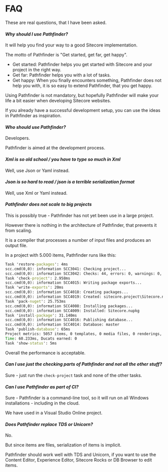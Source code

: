 # FAQ

These are real questions, that I have been asked.

#### _Why should I use Pathfinder?_

It will help you find your way to a good Sitecore implementation.

The motto of Pathfinder is "Get started, get far, get happy".

* Get started: Pathfinder helps you get started with Sitecore and your project in the right way.
* Get far: Pathfinder helps you with a lot of tasks.
* Get happy: When you finally encounters something, Pathfinder does not help you with, it is so 
  easy to extend Pathfinder, that you get happy.

Using Pathfinder is not mandatory, but hopefully Pathfinder will make your life a bit easier 
when developing Sitecore websites.  

If you already have a successful development setup, you can use the ideas in Pathfinder as
inspiration.

#### _Who should use Pathfinder?_

Developers. 

Pathfinder is aimed at the development process.

#### _Xml is so old school / you have to type so much in Xml_

Well, use Json or Yaml instead.

#### _Json is so hard to read / json is a terrible serialization format_

Well, use Xml or Yaml instead.

#### _Pathfinder does not scale to big projects_

This is possibly true - Pathfinder has not yet been use in a large project.

However there is nothing in the architecture of Pathfinder, that prevents it from scaling. 

It is a compiler that processes a number of input files and produces an output file.

In a project with 5.000 items, Pathfinder runs like this:

```cmd
Task 'restore-packages': 4ms
scc.cmd(0,0): information SCC3041: Checking project...
scc.cmd(0,0): information SCC3042: Checks: 44, errors: 0, warnings: 0, messages: 0
Task 'check-project': 2.958ms
scc.cmd(0,0): information SCC4015: Writing package exports...
Task 'write-exports': 20ms
scc.cmd(0,0): information SCC4018: Creating packages...
scc.cmd(0,0): information SCC4019: Created: sitecore.project\Sitecore.nupkg (2.837.414 bytes)
Task 'pack-nuget': 25.753ms
scc.cmd(0,0): information SCC4008: Installing packages...
scc.cmd(0,0): information SCC4009: Installed: Sitecore.nupkg
Task 'install-package': 31.140ms
scc.cmd(0,0): information SCC4016: Publishing database...
scc.cmd(0,0): information SCC4014: Database: master
Task 'publish-database': 65ms
Project metrics: 5057 items, 0 templates, 0 media files, 0 renderings, 0 files
Time: 60.233ms, Ducats earned: 0
Task 'show-status': 5ms
```

Overall the performance is acceptable.

#### _Can I use just the checking parts of Pathfinder and not all the other stuff?_

Sure - just run the `check-project` task and none of the other tasks.

#### _Can I use Pathfinder as part of CI?_

Sure - Pathfinder is a command-line tool, so it will run on all Windows installations - including
in the cloud.

We have used in a Visual Studio Online project.

#### _Does Pathfinder replace TDS or Unicorn?_

No.

But since items are files, serialization of items is implicit.

Pathfinder should work well with TDS and Unicorn, if you want to use the Content Editor, Experience Editor,
Sitecore Rocks or DB Browser to edit items.
